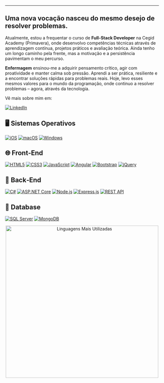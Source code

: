 ***

## Uma nova vocação nasceu do mesmo desejo de resolver problemas.

Atualmente, estou a frequentar o curso de **Full-Stack Developer** na Cegid Academy (Primavera), onde desenvolvo competências técnicas através de aprendizagem contínua, projetos práticos e avaliação teórica. Ainda tenho um longo caminho pela frente, mas a motivação e a persistência pavimentam o meu percurso.

**Enfermagem** ensinou-me a adquirir pensamento crítico, agir com proatividade e manter calma sob pressão. Aprendi a ser prática, resiliente e a encontrar soluções rápidas para problemas reais. Hoje, levo esses mesmos valores para o mundo da programação, onde continuo a resolver problemas – agora, através da tecnologia.

Vê mais sobre mim em:

[![LinkedIn](https://img.shields.io/badge/LinkedIn-0A66C2?style=for-the-badge&logo=linkedin&logoColor=white)](https://www.linkedin.com/in/luanarfa)


## 🖥 Sistemas Operativos

[![iOS](https://img.shields.io/badge/iOS-000000?style=for-the-badge&logo=apple&logoColor=white)](https://www.apple.com/ios/) [![macOS](https://img.shields.io/badge/macOS-000000?style=for-the-badge&logo=apple&logoColor=white)](https://www.apple.com/macos/) [![Windows](https://img.shields.io/badge/Windows-0078D6?style=for-the-badge&logo=windows&logoColor=white)](https://www.microsoft.com/windows/)

## 🌐 Front‑End

[![HTML5](https://img.shields.io/badge/HTML5-E34F26?style=for-the-badge&logo=html5&logoColor=white)](https://developer.mozilla.org/docs/Web/HTML) [![CSS3](https://img.shields.io/badge/CSS3-1572B6?style=for-the-badge&logo=css3&logoColor=white)](https://developer.mozilla.org/docs/Web/CSS) [![JavaScript](https://img.shields.io/badge/JavaScript-F7DF1E?style=for-the-badge&logo=javascript&logoColor=black)](https://developer.mozilla.org/docs/Web/JavaScript) [![Angular](https://img.shields.io/badge/Angular-DD0031?style=for-the-badge&logo=angular&logoColor=white)](https://angular.io/) [![Bootstrap](https://img.shields.io/badge/Bootstrap-7952B3?style=for-the-badge&logo=bootstrap&logoColor=white)](https://getbootstrap.com/) [![jQuery](https://img.shields.io/badge/jQuery-0769AD?style=for-the-badge&logo=jquery&logoColor=white)](https://jquery.com/)

## 🧠 Back‑End

[![C#](https://img.shields.io/badge/C%23-239120?style=for-the-badge&logo=c-sharp&logoColor=white)](https://docs.microsoft.com/dotnet/csharp/) [![ASP.NET Core](https://img.shields.io/badge/ASP.NET_Core-512BD4?style=for-the-badge&logo=asp.net&logoColor=white)](https://docs.microsoft.com/aspnet/core/) [![Node.js](https://img.shields.io/badge/Node.js-339933?style=for-the-badge&logo=node.js&logoColor=white)](https://nodejs.org/) [![Express.js](https://img.shields.io/badge/Express.js-000000?style=for-the-badge)](https://expressjs.com/) [![REST API](https://img.shields.io/badge/REST_API-000000?style=for-the-badge)](https://restfulapi.net/)

## 💾 Database

[![SQL Server](https://img.shields.io/badge/SQL_Server-CC2927?style=for-the-badge&logo=microsoft-sql-server&logoColor=white)](https://www.microsoft.com/sql-server) [![MongoDB](https://img.shields.io/badge/MongoDB-47A248?style=for-the-badge&logo=mongodb&logoColor=white)](https://www.mongodb.com/)

<p align="center">
  <img
    src="https://github-readme-stats.vercel.app/api/top-langs/?username=luanarfa&theme=dark&custom_title=Linguagens%20Utilizadas""
    alt="Linguagens Mais Utilizadas"
    width="500"
  />
</p>
